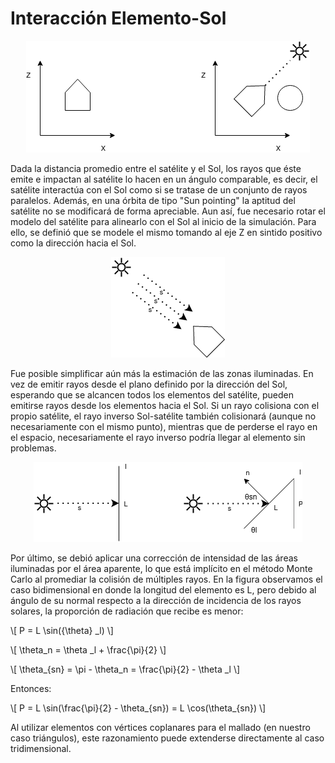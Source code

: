 # Interacción Elemento-Sol

<center><img src="../images/sat_rotation.png" ...></center>

Dada la distancia promedio entre el satélite y el Sol, los rayos que éste emite e impactan al satélite lo hacen en un ángulo comparable, es decir, el satélite interactúa con el Sol como si se tratase de un conjunto de rayos paralelos. Además, en una órbita de tipo "Sun pointing"  la aptitud del satélite no se modificará de forma apreciable. Aun así, fue necesario rotar el modelo del satélite para alinearlo con el Sol al inicio de la simulación. Para ello, se definió que se modele el mismo tomando al eje Z en sintido positivo como la dirección hacia el Sol.

<center><img src="../images/sun_ray_parallel.png" ...></center>

Fue posible simplificar aún más la estimación de las zonas iluminadas. En vez de emitir rayos desde el plano definido por la dirección del Sol, esperando que se alcancen todos los elementos del satélite, pueden emitirse rayos desde los elementos hacia el Sol. Si un rayo colisiona con el propio satélite, el rayo inverso Sol-satélite también colisionará (aunque no necesariamente con el mismo punto), mientras que de perderse el rayo en el espacio, necesariamente el rayo inverso podría llegar al elemento sin problemas.

<center><img src="../images/sun_ray_aparent_area.png" ...></center>

Por último, se debió aplicar una corrección de intensidad de las áreas iluminadas por el área aparente, lo que está implícito en el método Monte Carlo al promediar la colisión de múltiples rayos. En la figura observamos el caso bidimensional en donde la longitud del elemento es L, pero debido al ángulo de su normal respecto a la dirección de incidencia de los rayos solares, la proporción de radiación que recibe es menor:

\\[
P = L \sin({\theta} _l)
\\]

\\[
\theta_n = \theta _l + \frac{\pi}{2}
\\]

\\[
\theta_{sn} = \pi - \theta_n = \frac{\pi}{2} - \theta _l
\\]

Entonces:

\\[
P = L \sin(\frac{\pi}{2} - \theta_{sn}) = L \cos(\theta_{sn})
\\]

Al utilizar elementos con vértices coplanares para el mallado (en nuestro caso triángulos), este razonamiento puede extenderse directamente al caso tridimensional.